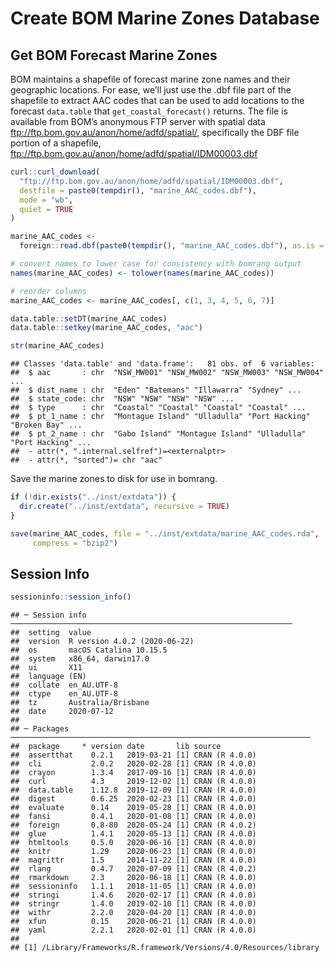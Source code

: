 Create BOM Marine Zones Database
================

## Get BOM Forecast Marine Zones

BOM maintains a shapefile of forecast marine zone names and their
geographic locations. For ease, we’ll just use the .dbf file part of the
shapefile to extract AAC codes that can be used to add locations to the
forecast `data.table` that `get_coastal_forecast()` returns. The file is
available from BOM’s anonymous FTP server with spatial data
<ftp://ftp.bom.gov.au/anon/home/adfd/spatial/>, specifically the DBF
file portion of a shapefile,
<ftp://ftp.bom.gov.au/anon/home/adfd/spatial/IDM00003.dbf>

``` r
curl::curl_download(
  "ftp://ftp.bom.gov.au/anon/home/adfd/spatial/IDM00003.dbf",
  destfile = paste0(tempdir(), "marine_AAC_codes.dbf"),
  mode = "wb",
  quiet = TRUE
)

marine_AAC_codes <-
  foreign::read.dbf(paste0(tempdir(), "marine_AAC_codes.dbf"), as.is = TRUE)

# convert names to lower case for consistency with bomrang output
names(marine_AAC_codes) <- tolower(names(marine_AAC_codes))

# reorder columns
marine_AAC_codes <- marine_AAC_codes[, c(1, 3, 4, 5, 6, 7)]

data.table::setDT(marine_AAC_codes)
data.table::setkey(marine_AAC_codes, "aac")

str(marine_AAC_codes)
```

    ## Classes 'data.table' and 'data.frame':   81 obs. of  6 variables:
    ##  $ aac       : chr  "NSW_MW001" "NSW_MW002" "NSW_MW003" "NSW_MW004" ...
    ##  $ dist_name : chr  "Eden" "Batemans" "Illawarra" "Sydney" ...
    ##  $ state_code: chr  "NSW" "NSW" "NSW" "NSW" ...
    ##  $ type      : chr  "Coastal" "Coastal" "Coastal" "Coastal" ...
    ##  $ pt_1_name : chr  "Montague Island" "Ulladulla" "Port Hacking" "Broken Bay" ...
    ##  $ pt_2_name : chr  "Gabo Island" "Montague Island" "Ulladulla" "Port Hacking" ...
    ##  - attr(*, ".internal.selfref")=<externalptr> 
    ##  - attr(*, "sorted")= chr "aac"

Save the marine zones to disk for use in bomrang.

``` r
if (!dir.exists("../inst/extdata")) {
  dir.create("../inst/extdata", recursive = TRUE)
}

save(marine_AAC_codes, file = "../inst/extdata/marine_AAC_codes.rda",
     compress = "bzip2")
```

## Session Info

``` r
sessioninfo::session_info()
```

    ## ─ Session info ───────────────────────────────────────────────────────────────
    ##  setting  value                       
    ##  version  R version 4.0.2 (2020-06-22)
    ##  os       macOS Catalina 10.15.5      
    ##  system   x86_64, darwin17.0          
    ##  ui       X11                         
    ##  language (EN)                        
    ##  collate  en_AU.UTF-8                 
    ##  ctype    en_AU.UTF-8                 
    ##  tz       Australia/Brisbane          
    ##  date     2020-07-12                  
    ## 
    ## ─ Packages ───────────────────────────────────────────────────────────────────
    ##  package     * version date       lib source        
    ##  assertthat    0.2.1   2019-03-21 [1] CRAN (R 4.0.0)
    ##  cli           2.0.2   2020-02-28 [1] CRAN (R 4.0.0)
    ##  crayon        1.3.4   2017-09-16 [1] CRAN (R 4.0.0)
    ##  curl          4.3     2019-12-02 [1] CRAN (R 4.0.0)
    ##  data.table    1.12.8  2019-12-09 [1] CRAN (R 4.0.0)
    ##  digest        0.6.25  2020-02-23 [1] CRAN (R 4.0.0)
    ##  evaluate      0.14    2019-05-28 [1] CRAN (R 4.0.0)
    ##  fansi         0.4.1   2020-01-08 [1] CRAN (R 4.0.0)
    ##  foreign       0.8-80  2020-05-24 [1] CRAN (R 4.0.2)
    ##  glue          1.4.1   2020-05-13 [1] CRAN (R 4.0.0)
    ##  htmltools     0.5.0   2020-06-16 [1] CRAN (R 4.0.0)
    ##  knitr         1.29    2020-06-23 [1] CRAN (R 4.0.0)
    ##  magrittr      1.5     2014-11-22 [1] CRAN (R 4.0.0)
    ##  rlang         0.4.7   2020-07-09 [1] CRAN (R 4.0.2)
    ##  rmarkdown     2.3     2020-06-18 [1] CRAN (R 4.0.0)
    ##  sessioninfo   1.1.1   2018-11-05 [1] CRAN (R 4.0.0)
    ##  stringi       1.4.6   2020-02-17 [1] CRAN (R 4.0.0)
    ##  stringr       1.4.0   2019-02-10 [1] CRAN (R 4.0.0)
    ##  withr         2.2.0   2020-04-20 [1] CRAN (R 4.0.0)
    ##  xfun          0.15    2020-06-21 [1] CRAN (R 4.0.0)
    ##  yaml          2.2.1   2020-02-01 [1] CRAN (R 4.0.0)
    ## 
    ## [1] /Library/Frameworks/R.framework/Versions/4.0/Resources/library
